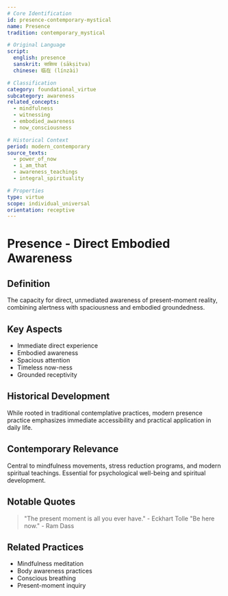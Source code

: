 ```yaml
---
# Core Identification
id: presence-contemporary-mystical
name: Presence
tradition: contemporary_mystical

# Original Language
script:
  english: presence
  sanskrit: साक्षित्व (sākṣitva)
  chinese: 临在 (línzài)

# Classification
category: foundational_virtue
subcategory: awareness
related_concepts:
  - mindfulness
  - witnessing
  - embodied_awareness
  - now_consciousness

# Historical Context
period: modern_contemporary
source_texts:
  - power_of_now
  - i_am_that
  - awareness_teachings
  - integral_spirituality

# Properties
type: virtue
scope: individual_universal
orientation: receptive
---
```


# Presence - Direct Embodied Awareness

## Definition
The capacity for direct, unmediated awareness of present-moment reality, combining alertness with spaciousness and embodied groundedness.

## Key Aspects
- Immediate direct experience
- Embodied awareness
- Spacious attention
- Timeless now-ness
- Grounded receptivity

## Historical Development
While rooted in traditional contemplative practices, modern presence practice emphasizes immediate accessibility and practical application in daily life.

## Contemporary Relevance
Central to mindfulness movements, stress reduction programs, and modern spiritual teachings. Essential for psychological well-being and spiritual development.

## Notable Quotes
> "The present moment is all you ever have." - Eckhart Tolle
> "Be here now." - Ram Dass

## Related Practices
- Mindfulness meditation
- Body awareness practices
- Conscious breathing
- Present-moment inquiry